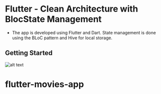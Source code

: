 # Flutter - Clean Architecture with BlocState Management 

- The app is developed using Flutter and Dart. State management is done using the BLoC pattern and Hive for local storage.

## Getting Started

![alt text](https://miro.medium.com/v2/resize:fit:1400/1*62vHxhRxY05gbvZW5UrvOQ.png)

# flutter-movies-app
